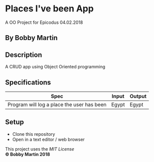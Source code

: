 # Places I've been App
A OO Project for Epicodus 04.02.2018

## By Bobby Martin

## Description
A CRUD app using Object Oriented programming

## Specifications
|Spec|Input|Output|
| --- | --- | --- |
|Program will log a place the user has been | Egypt | Egypt |

## Setup
  * Clone this repository
  * Open in a text editor / web browser

This project uses the _MIT License_  
**&copy; Bobby Martin 2018**
